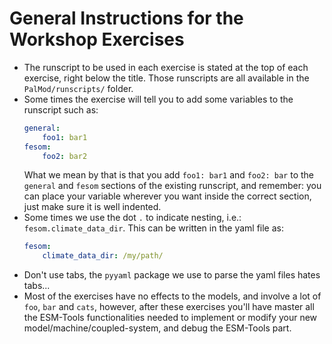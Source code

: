 General Instructions for the Workshop Exercises
===============================================

- The runscript to be used in each exercise is stated at the top of each exercise, right below the title. Those
  runscripts are all available in the `PalMod/runscripts/` folder.
- Some times the exercise will tell you to add some variables to the runscript such as:
  ``` yaml
  general:
      foo1: bar1
  fesom:
      foo2: bar2
  ```
  What we mean by that is that you add `foo1: bar1` and `foo2: bar` to the `general` and `fesom` sections of the
  existing runscript, and remember: you can place your variable wherever you want inside the correct section,
  just make sure it is well indented.
- Some times we use the dot `.` to indicate nesting, i.e.: `fesom.climate_data_dir`. This can be written in the
  yaml file as:
  ``` yaml
  fesom:
      climate_data_dir: /my/path/
  ```
- Don't use tabs, the `pyyaml` package we use to parse the yaml files hates tabs...
- Most of the exercises have no effects to the models, and involve a lot of `foo`, `bar` and `cats`, however,
  after these exercises you'll have master all the ESM-Tools functionalities needed to implement or modify your
  new model/machine/coupled-system, and debug the ESM-Tools part.
